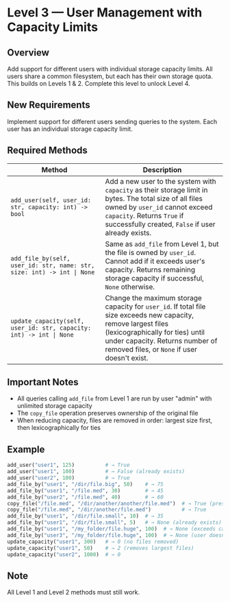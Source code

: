 # Level 3 — User Management with Capacity Limits

## Overview
Add support for different users with individual storage capacity limits.
All users share a common filesystem, but each has their own storage quota.
This builds on Levels 1 & 2. Complete this level to unlock Level 4.

## New Requirements

Implement support for different users sending queries to the system. Each user has an individual storage capacity limit.

## Required Methods

| Method | Description |
|--------|-------------|
| `add_user(self, user_id: str, capacity: int) -> bool` | Add a new user to the system with `capacity` as their storage limit in bytes. The total size of all files owned by `user_id` cannot exceed `capacity`. Returns `True` if successfully created, `False` if user already exists. |
| `add_file_by(self, user_id: str, name: str, size: int) -> int \| None` | Same as `add_file` from Level 1, but the file is owned by `user_id`. Cannot add if it exceeds user's capacity. Returns remaining storage capacity if successful, `None` otherwise. |
| `update_capacity(self, user_id: str, capacity: int) -> int \| None` | Change the maximum storage capacity for `user_id`. If total file size exceeds new capacity, remove largest files (lexicographically for ties) until under capacity. Returns number of removed files, or `None` if user doesn't exist. |

## Important Notes

- All queries calling `add_file` from Level 1 are run by user "admin" with unlimited storage capacity
- The `copy_file` operation preserves ownership of the original file
- When reducing capacity, files are removed in order: largest size first, then lexicographically for ties

## Example

```python
add_user("user1", 125)          # → True
add_user("user1", 100)          # → False (already exists)
add_user("user2", 100)          # → True
add_file_by("user1", "/dir/file.big", 50)    # → 75
add_file_by("user1", "/file.med", 30)        # → 45
add_file_by("user2", "/file.med", 40)        # → 60
copy_file("/file.med", "/dir/another/another/file.med")  # → True (preserves ownership)
copy_file("/file.med", "/dir/another/file.med")          # → True
add_file_by("user1", "/dir/file.small", 10)  # → 35
add_file_by("user1", "/dir/file.small", 5)   # → None (already exists)
add_file_by("user1", "/my_folder/file.huge", 100)  # → None (exceeds capacity)
add_file_by("user3", "/my_folder/file.huge", 100)  # → None (user doesn't exist)
update_capacity("user1", 300)   # → 0 (no files removed)
update_capacity("user1", 50)    # → 2 (removes largest files)
update_capacity("user2", 1000)  # → 0
```

## Note
All Level 1 and Level 2 methods must still work.

